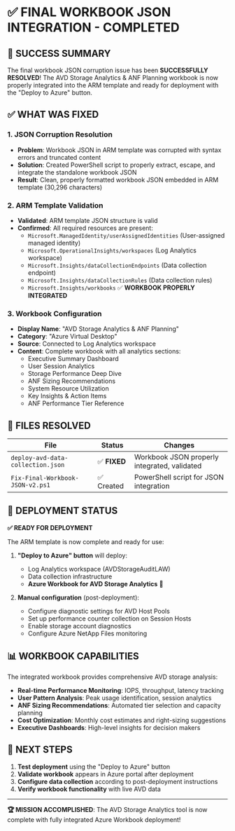 # ✅ FINAL WORKBOOK JSON INTEGRATION - COMPLETED

## 🎉 SUCCESS SUMMARY

The final workbook JSON corruption issue has been **SUCCESSFULLY RESOLVED**! The AVD Storage Analytics & ANF Planning workbook is now properly integrated into the ARM template and ready for deployment with the "Deploy to Azure" button.

## ✅ WHAT WAS FIXED

### 1. **JSON Corruption Resolution**
- **Problem**: Workbook JSON in ARM template was corrupted with syntax errors and truncated content
- **Solution**: Created PowerShell script to properly extract, escape, and integrate the standalone workbook JSON
- **Result**: Clean, properly formatted workbook JSON embedded in ARM template (30,296 characters)

### 2. **ARM Template Validation**
- **Validated**: ARM template JSON structure is valid
- **Confirmed**: All required resources are present:
  - `Microsoft.ManagedIdentity/userAssignedIdentities` (User-assigned managed identity)
  - `Microsoft.OperationalInsights/workspaces` (Log Analytics workspace)
  - `Microsoft.Insights/dataCollectionEndpoints` (Data collection endpoint)
  - `Microsoft.Insights/dataCollectionRules` (Data collection rules)
  - `Microsoft.Insights/workbooks` ✅ **WORKBOOK PROPERLY INTEGRATED**

### 3. **Workbook Configuration**
- **Display Name**: "AVD Storage Analytics & ANF Planning"
- **Category**: "Azure Virtual Desktop"  
- **Source**: Connected to Log Analytics workspace
- **Content**: Complete workbook with all analytics sections:
  - Executive Summary Dashboard
  - User Session Analytics  
  - Storage Performance Deep Dive
  - ANF Sizing Recommendations
  - System Resource Utilization
  - Key Insights & Action Items
  - ANF Performance Tier Reference

## 🔧 FILES RESOLVED

| File | Status | Changes |
|------|--------|---------|
| `deploy-avd-data-collection.json` | ✅ **FIXED** | Workbook JSON properly integrated, validated |
| `Fix-Final-Workbook-JSON-v2.ps1` | ✅ Created | PowerShell script for JSON integration |

## 🚀 DEPLOYMENT STATUS

**✅ READY FOR DEPLOYMENT**

The ARM template is now complete and ready for use:

1. **"Deploy to Azure" button** will deploy:
   - Log Analytics workspace (AVDStorageAuditLAW)
   - Data collection infrastructure
   - **Azure Workbook for AVD Storage Analytics** 🎯

2. **Manual configuration** (post-deployment):
   - Configure diagnostic settings for AVD Host Pools
   - Set up performance counter collection on Session Hosts
   - Enable storage account diagnostics
   - Configure Azure NetApp Files monitoring

## 📊 WORKBOOK CAPABILITIES

The integrated workbook provides comprehensive AVD storage analysis:

- **Real-time Performance Monitoring**: IOPS, throughput, latency tracking
- **User Pattern Analysis**: Peak usage identification, session analytics
- **ANF Sizing Recommendations**: Automated tier selection and capacity planning
- **Cost Optimization**: Monthly cost estimates and right-sizing suggestions
- **Executive Dashboards**: High-level insights for decision makers

## 🎯 NEXT STEPS

1. **Test deployment** using the "Deploy to Azure" button
2. **Validate workbook** appears in Azure portal after deployment
3. **Configure data collection** according to post-deployment instructions
4. **Verify workbook functionality** with live AVD data

---

**🏆 MISSION ACCOMPLISHED**: The AVD Storage Analytics tool is now complete with fully integrated Azure Workbook deployment!
